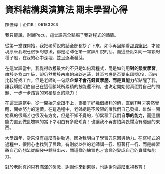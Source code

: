 # 資料結構與演算法 期末學習心得
 陳佳淳｜企四B｜05153208
 
 我只能說，謝謝Pecu，這堂課完全點燃了我對程式的熱情。
   
從第一堂課開始，我把老師說的話全部都抄了下來，如今再回頭看[那頁筆記](https://github.com/chenjanice/Data-Structure_2019/tree/master/week1)，才發現原來我現在很多的想法，都是老師在第一堂課所說的話。而這些話如同一顆顆的種子般，在我的心中深埋、並且逐漸發芽。

在這堂課當中，我覺得收穫最大的不只是如何寫程式，而是如何用**對的態度學習**。由於身為四年級，卻仍然對於未來的出路迷茫，甚至考慮是否要出國唸DS，回來比較好找工作。但是老師的一句話**企業不會花錢買學歷、而是買能力**卻點醒了我，讓我瞬間明白自己在這個領域所累積的技能還不夠，也決定開始認真面對自己的問題、一步一步踏實的累積缺乏的能力！

在這堂課當中，從一開始完全跟不上，累積了好幾個禮拜的債，直到11月才突然覺醒，開始努力的還債。在這過程中，老師總是不設限的讓我們自己發揮，雖然一開始真的很痛苦也很沒有方向，但是不知不覺的，卻累積了我們**自學的能力**，而這個能力直到做區塊練的當下才明白有多麼珍貴！也讓我不再害怕與畏懼沒有碰過的東西。

大學四年，從來沒有這麼有拚勁過，因為我明白了學習的原因與動力。在寫程式的過程中，很開心也找到了興趣，有別於以往的老師講一行、照著打一行，而是練習將自己的想法從腦袋中轉譯出來，而這樣的練習也才會真的變成自己的寶藏和能力。

對於老師真的只有滿滿的感激，謝謝你來到東吳，也謝謝你這麼重視教育！

